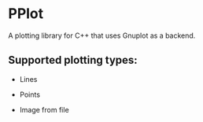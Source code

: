 PPlot
===

A plotting library for C++ that uses Gnuplot as a backend.

Supported plotting types:
--- 

* Lines

* Points

* Image from file